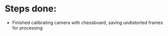 # Steps done:

- Finished calibrating camera with chessboard, saving undistorted frames for processing

